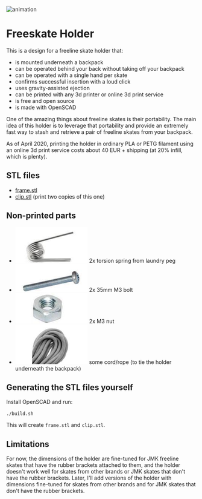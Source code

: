 ![animation](http://eel.is/freeskate-holder.gif#1)

# Freeskate Holder

This is a design for a freeline skate holder that:

- is mounted underneath a backpack
- can be operated behind your back without taking off your backpack
- can be operated with a single hand per skate
- confirms successful insertion with a loud click
- uses gravity-assisted ejection
- can be printed with any 3d printer or online 3d print service
- is free and open source
- is made with OpenSCAD

One of the amazing things about freeline skates is their portability.
The main idea of this holder is to leverage that portability and provide an extremely fast way to stash and retrieve a pair of freeline skates
from your backpack.

As of April 2020, printing the holder in ordinary PLA or PETG filament using an online 3d print service costs about 40 EUR + shipping (at 20% infill, which is plenty).

## STL files

- [frame.stl](stl/frame.stl)
- [clip.stl](stl/clip.stl) (print two copies of this one)

## Non-printed parts

- ![spring](img/spring_.jpg) 2x torsion spring from laundry peg
- ![bolt](img/bolt_.jpg) 2x 35mm M3 bolt
- ![nut](img/nut__.jpg) 2x M3 nut
- ![cord](img/cord_.jpg) some cord/rope (to tie the holder underneath the backpack)

## Generating the STL files yourself

Install OpenSCAD and run:

    ./build.sh

This will create `frame.stl` and `clip.stl`.

## Limitations

For now, the dimensions of the holder are fine-tuned for JMK freeline skates that have the rubber brackets attached to them,
and the holder doesn't work well for skates from other brands or JMK skates that don't have the rubber brackets.
Later, I'll add versions of the holder with dimensions fine-tuned for skates from other brands and for JMK skates that don't have the rubber brackets.
